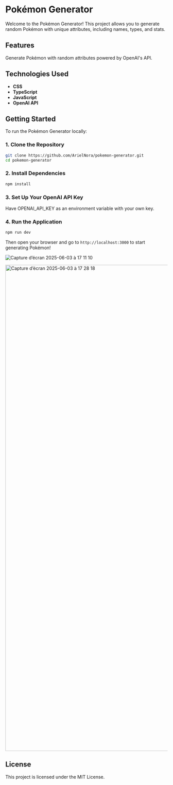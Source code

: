 # Pokémon Generator

Welcome to the Pokémon Generator! This project allows you to generate random Pokémon with unique attributes, including names, types, and stats.

## Features

Generate Pokémon with random attributes powered by OpenAI's API.

## Technologies Used

* **CSS**
* **TypeScript**
* **JavaScript**
* **OpenAI API**

## Getting Started

To run the Pokémon Generator locally:

### 1. Clone the Repository

```bash
git clone https://github.com/ArielNora/pokemon-generator.git
cd pokemon-generator
```

### 2. Install Dependencies

```bash
npm install
```

### 3. Set Up Your OpenAI API Key

Have OPENAI_API_KEY as an environment variable with your own key.

### 4. Run the Application

```bash
npm run dev
```

Then open your browser and go to `http://localhost:3000` to start generating Pokémon!

![Capture d’écran 2025-06-03 à 17 11 10](https://github.com/user-attachments/assets/da8adc90-10cc-4d11-adec-de4eb4d60e4f)

<img width="1511" alt="Capture d’écran 2025-06-03 à 17 28 18" src="https://github.com/user-attachments/assets/20614aee-e832-4de3-9578-96e55a6eeb75" />


## License

This project is licensed under the MIT License.
